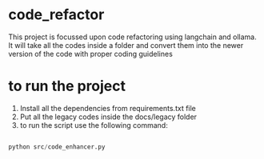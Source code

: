 # code_refactor
This project is focussed upon code refactoring using langchain  and ollama. It will take all the codes inside a folder and convert them into the newer version of the code with proper coding guidelines 

# to run the project

1. Install all the dependencies from requirements.txt file
2. Put all the legacy codes inside the docs/legacy folder
3. to run the script use the following command: 

```python

python src/code_enhancer.py
```
